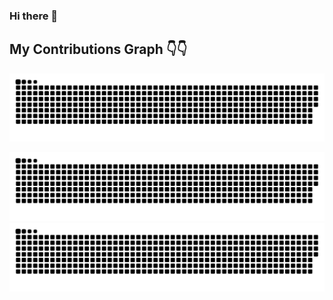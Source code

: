 ### Hi there 👋

<!--
**Garvit1809/Garvit1809** is a ✨ _special_ ✨ repository because its `README.md` (this file) appears on your GitHub profile.

Here are some ideas to get you started:

- 🔭 I’m currently working on ...
- 🌱 I’m currently learning ...
- 👯 I’m looking to collaborate on ...
- 🤔 I’m looking for help with ...
- 💬 Ask me about ...
- 📫 How to reach me: ...
- 😄 Pronouns: ...
- ⚡ Fun fact: ...
-->


## My Contributions Graph 👇👇 

<img alt="snake eating my contribution" src="https://github.com/Garvit1809/Garvit1809/blob/output/github-contribution-grid-snake.svg">

![github contribution grid snake animation](https://raw.githubusercontent.com/Garvit1809/Garvit1809/output/github-contribution-grid-snake-dark.svg#gh-dark-mode-only)
![github contribution grid snake animation](https://raw.githubusercontent.com/Garvit1809/Garvit1809/output/github-contribution-grid-snake.svg#gh-light-mode-only)
